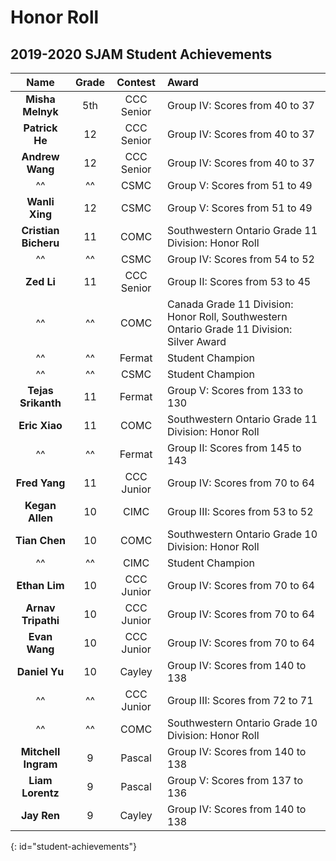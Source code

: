 <style>
    #student-achievements tbody tr td:first-of-type {
            white-space:nowrap;
    }

    #student-achievements tbody tr td:nth-of-type(3) {
            white-space:nowrap;
    }
</style>

<script src="assets/js/table-fix.js"></script>

# Honor Roll

## 2019-2020 SJAM Student Achievements

| Name | Grade | Contest | Award |
|:-:|:-:|:-:|:--|
| **Misha Melnyk** | 5th | CCC Senior | Group IV: Scores from 40 to 37 |
| **Patrick He** | 12 | CCC Senior | Group IV: Scores from 40 to 37 |
| **Andrew Wang** | 12 | CCC Senior | Group IV: Scores from 40 to 37 |
| ^^ | ^^ | CSMC | Group V: Scores from 51 to 49 |
| **Wanli Xing** | 12 | CSMC | Group V: Scores from 51 to 49 |
| **Cristian Bicheru** | 11 | COMC | Southwestern Ontario Grade 11 Division: Honor Roll |
| ^^ | ^^ | CSMC | Group IV: Scores from 54 to 52 |
| **Zed Li** | 11 | CCC Senior | Group II: Scores from 53 to 45 |
| ^^ | ^^ | COMC | Canada Grade 11 Division: Honor Roll, Southwestern Ontario Grade 11 Division: Silver Award |
| ^^ | ^^ | Fermat | Student Champion |
| ^^ | ^^ | CSMC | Student Champion |
| **Tejas Srikanth** | 11 | Fermat | Group V: Scores from 133 to 130 |
| **Eric Xiao** | 11 | COMC | Southwestern Ontario Grade 11 Division: Honor Roll |
| ^^ | ^^ | Fermat | Group II: Scores from 145 to 143 |
| **Fred Yang** | 11 | CCC Junior | Group IV: Scores from 70 to 64 |
| **Kegan Allen** | 10 | CIMC | Group III: Scores from 53 to 52 |
| **Tian Chen** | 10 | COMC | Southwestern Ontario Grade 10 Division: Honor Roll |
| ^^ | ^^ | CIMC | Student Champion |
| **Ethan Lim** | 10 | CCC Junior | Group IV: Scores from 70 to 64 |
| **Arnav Tripathi** | 10 | CCC Junior | Group IV: Scores from 70 to 64 |
| **Evan Wang** | 10 | CCC Junior | Group IV: Scores from 70 to 64 |
| **Daniel Yu** | 10 | Cayley | Group IV: Scores from 140 to 138 |
| ^^ | ^^ | CCC Junior | Group III: Scores from 72 to 71 |
| ^^ | ^^ | COMC | Southwestern Ontario Grade 10 Division: Honor Roll |
| **Mitchell Ingram** | 9 | Pascal | Group IV: Scores from 140 to 138 |
| **Liam Lorentz** | 9 | Pascal | Group V: Scores from 137 to 136 |
| **Jay Ren** | 9 | Cayley | Group IV: Scores from 140 to 138 |
{: id="student-achievements"}